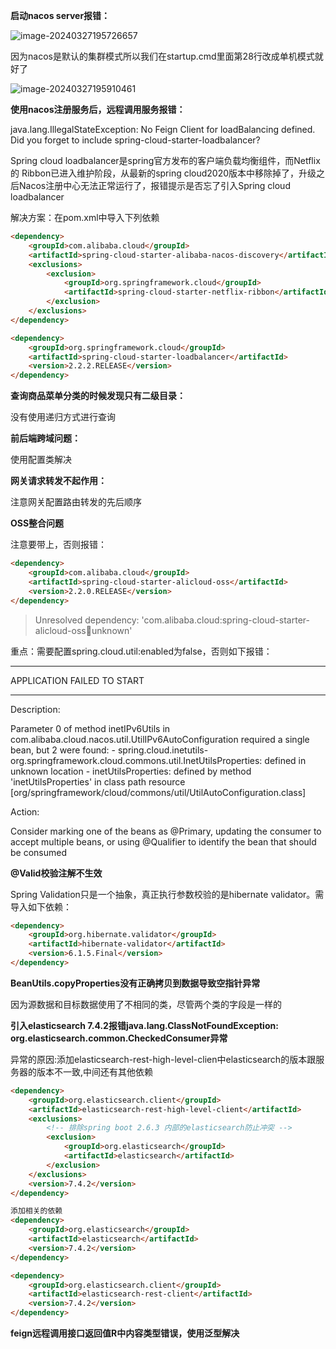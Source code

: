 **启动nacos server报错：**

![image-20240327195726657](C:\Users\17458\AppData\Roaming\Typora\typora-user-images\image-20240327195726657.png)

因为nacos是默认的集群模式所以我们在startup.cmd里面第28行改成单机模式就好了

![image-20240327195910461](C:\Users\17458\AppData\Roaming\Typora\typora-user-images\image-20240327195910461.png)

**使用nacos注册服务后，远程调用服务报错：**

java.lang.IllegalStateException: No Feign Client for loadBalancing defined. Did you forget to include spring-cloud-starter-loadbalancer?

Spring cloud loadbalancer是spring官方发布的客户端负载均衡组件，而Netflix的 Ribbon已进入维护阶段，从最新的spring cloud2020版本中移除掉了，升级之后Nacos注册中心无法正常运行了，报错提示是否忘了引入Spring cloud loadbalancer

解决方案：在pom.xml中导入下列依赖

```markdown
<dependency>
    <groupId>com.alibaba.cloud</groupId>
    <artifactId>spring-cloud-starter-alibaba-nacos-discovery</artifactId>
    <exclusions>
        <exclusion>
            <groupId>org.springframework.cloud</groupId>
            <artifactId>spring-cloud-starter-netflix-ribbon</artifactId>
        </exclusion>
    </exclusions>
</dependency>

<dependency>
    <groupId>org.springframework.cloud</groupId>
    <artifactId>spring-cloud-starter-loadbalancer</artifactId>
    <version>2.2.2.RELEASE</version>
</dependency>
```

**查询商品菜单分类的时候发现只有二级目录：**

没有使用递归方式进行查询

**前后端跨域问题：**

使用配置类解决

**网关请求转发不起作用：**

注意网关配置路由转发的先后顺序

**OSS整合问题**

注意要带上<version>，否则报错：

```markdown
<dependency>
    <groupId>com.alibaba.cloud</groupId>
    <artifactId>spring-cloud-starter-alicloud-oss</artifactId>
    <version>2.2.0.RELEASE</version>
</dependency>
```

> Unresolved dependency: 'com.alibaba.cloud:spring-cloud-starter-alicloud-oss:jar:unknown'

重点：需要配置spring.cloud.util:enabled为false，否则如下报错：

***************************
APPLICATION FAILED TO START
***************************

Description:

Parameter 0 of method inetIPv6Utils in com.alibaba.cloud.nacos.util.UtilIPv6AutoConfiguration required a single bean, but 2 were found:
    - spring.cloud.inetutils-org.springframework.cloud.commons.util.InetUtilsProperties: defined in unknown location
    - inetUtilsProperties: defined by method 'inetUtilsProperties' in class path resource [org/springframework/cloud/commons/util/UtilAutoConfiguration.class]


Action:

Consider marking one of the beans as @Primary, updating the consumer to accept multiple beans, or using @Qualifier to identify the bean that should be consumed

**@Valid校验注解不生效**

Spring Validation只是一个抽象，真正执行参数校验的是hibernate validator。需导入如下依赖：

```markdown
<dependency>
    <groupId>org.hibernate.validator</groupId>
    <artifactId>hibernate-validator</artifactId>
    <version>6.1.5.Final</version>
</dependency>
```

**BeanUtils.copyProperties没有正确拷贝到数据导致空指针异常**

因为源数据和目标数据使用了不相同的类，尽管两个类的字段是一样的

**引入elasticsearch 7.4.2报错java.lang.ClassNotFoundException: org.elasticsearch.common.CheckedConsumer异常**

异常的原因:添加elasticsearch-rest-high-level-clien中elasticsearch的版本跟服务器的版本不一致,中间还有其他依赖

```markdown
<dependency>
	<groupId>org.elasticsearch.client</groupId>
	<artifactId>elasticsearch-rest-high-level-client</artifactId>
	<exclusions>
		<!-- 排除spring boot 2.6.3 内部的elasticsearch防止冲突 -->
		<exclusion>
			<groupId>org.elasticsearch</groupId>
			<artifactId>elasticsearch</artifactId>
		</exclusion>
	</exclusions>
	<version>7.4.2</version>
</dependency>

添加相关的依赖
<dependency>
	<groupId>org.elasticsearch</groupId>
	<artifactId>elasticsearch</artifactId>
	<version>7.4.2</version>
</dependency>

<dependency>
	<groupId>org.elasticsearch.client</groupId>
	<artifactId>elasticsearch-rest-client</artifactId>
	<version>7.4.2</version>
</dependency>
```

**feign远程调用接口返回值R中内容类型错误，使用泛型解决**
